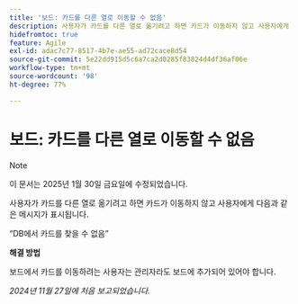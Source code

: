 ```yaml
---
title: '보드: 카드를 다른 열로 이동할 수 없음'
description: 사용자가 카드를 다른 열로 옮기려고 하면 카드가 이동하지 않고 사용자에게 메시지가 표시됩니다.
hidefromtoc: true
feature: Agile
exl-id: adac7c77-8517-4b7e-ae55-ad72cace8d54
source-git-commit: 5e22dd915d5c6a7ca2d0285f83824d4df36af06e
workflow-type: tm+mt
source-wordcount: '98'
ht-degree: 77%

---
```


# 보드: 카드를 다른 열로 이동할 수 없음

>[!NOTE]
>
>이 문서는 2025년 1월 30일 금요일에 수정되었습니다.

사용자가 카드를 다른 열로 옮기려고 하면 카드가 이동하지 않고 사용자에게 다음과 같은 메시지가 표시됩니다.

“DB에서 카드를 찾을 수 없음”

**해결 방법**

보드에서 카드를 이동하려는 사용자는 관리자라도 보드에 추가되어 있어야 합니다.

_2024년 11월 27일에 처음 보고되었습니다._
